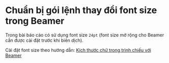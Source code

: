 # Chuẩn bị gói lệnh thay đổi font size trong Beamer

Trong bài báo cáo có sử dụng font size `24pt` (font size mở rộng cho Beamer cần được cài đặt trước khi biên dịch).

Cài đặt font size theo hướng dẫn: [Kích thước chữ trong trình chiếu với Beamer](https://github.com/h3int2um/latex/blob/master/beamer/font-size-beamer/font-size-extension-beamer/font-size-in-beamer-presentations.md)
